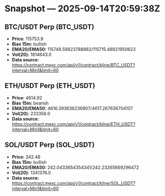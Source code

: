 # Snapshot — 2025-09-14T20:59:38Z

## BTC/USDT Perp (BTC_USDT)
- **Price:** 115753.9
- **Bias 15m:** bullish
- **EMA20/EMA50:** 115748.58823788862/115715.48921950623
- **Vol(20):** 1814643.0
- **Data source:** https://contract.mexc.com/api/v1/contract/kline/BTC_USDT?interval=Min1&limit=60

## ETH/USDT Perp (ETH_USDT)
- **Price:** 4614.92
- **Bias 15m:** bearish
- **EMA20/EMA50:** 4616.393636236907/4617.267636704107
- **Vol(20):** 233356.0
- **Data source:** https://contract.mexc.com/api/v1/contract/kline/ETH_USDT?interval=Min1&limit=60

## SOL/USDT Perp (SOL_USDT)
- **Price:** 242.48
- **Bias 15m:** bullish
- **EMA20/EMA50:** 242.0433654354341/242.23265669296472
- **Vol(20):** 1341376.0
- **Data source:** https://contract.mexc.com/api/v1/contract/kline/SOL_USDT?interval=Min1&limit=60
